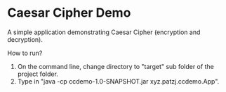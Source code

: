 # Caesar Cipher Demo
A simple application demonstrating Caesar Cipher (encryption and decryption).

How to run?
1. On the command line, change directory to "target" sub folder of the project folder.
2. Type in "java -cp ccdemo-1.0-SNAPSHOT.jar xyz.patzj.ccdemo.App".